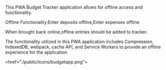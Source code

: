 This PWA Budget Tracker application allows for offline access and functionality.

Offline Functionality:Enter deposits offline,Enter expenses offline

When brought back online,offline entries should be added to tracker.

The functionality utilized in this PWA application includes Compression, IndexedDB, webpack, cache API, and Service Workers to provide an offline experience for the application.

<href="./public/icons/budgetapp.png">